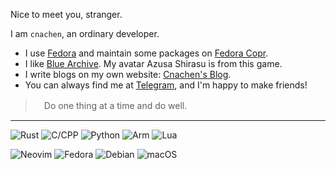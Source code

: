 Nice to meet you, stranger.

I am `cnachen`, an ordinary developer.

-  I use [Fedora](fedoraproject.org) and maintain some packages on [Fedora Copr](copr.fedorainfracloud.org/coprs/cnachen).
-  I like [Blue Archive](bluearchive.jp). My avatar Azusa Shirasu is from this game.
-  I write blogs on my own website: [Cnachen's Blog](blog.cnachen.com).
-  You can always find me at [Telegram](t.me/cnachen), and I'm happy to make friends!

>　Do one thing at a time and do well.

---
![Rust](https://img.shields.io/badge/-Rust-000000?style=for-the-badge&logo=rust&logoColor=white)
![C/CPP](https://img.shields.io/badge/-C/C++-blue?style=for-the-badge&logo=c%2B%2B&logoColor=white)
![Python](https://img.shields.io/badge/-Python-875A72?style=for-the-badge&logo=python&logoColor=white)
![Arm](https://img.shields.io/badge/-Assembly-0091BD?style=for-the-badge&logo=arm&logoColor=white)
![Lua](https://img.shields.io/badge/Lua-2C2D72?style=for-the-badge&logo=lua&logoColor=white)

![Neovim](https://img.shields.io/badge/NeoVim%2a-%2357A143.svg?&style=for-the-badge&logo=neovim&logoColor=white)
![Fedora](https://img.shields.io/badge/Fedora%2039-294172?style=for-the-badge&logo=fedora&logoColor=white)
![Debian](https://img.shields.io/badge/Debian%2012-A81D33?style=for-the-badge&logo=debian&logoColor=white)
![macOS](https://img.shields.io/badge/-macOS%2014-888?style=for-the-badge&logo=apple&logoColor=white)

<!--
![TypeScript](https://img.shields.io/badge/-TypeScript-3178C6?style=for-the-badge&logo=typescript&logoColor=white)
![Kotlin](https://img.shields.io/badge/-Kotlin-7F52FF?style=for-the-badge&logo=kotlin&logoColor=white)
![Android](https://img.shields.io/badge/-Android-3DDC84?style=for-the-badge&logo=android&logoColor=white)
![JavaScript](https://img.shields.io/badge/-JavaScript-F7DF1E?style=for-the-badge&logo=javascript&logoColor=black)
![Haskell](https://img.shields.io/badge/-Haskell-5D4F85?style=for-the-badge&logo=haskell&logoColor=white)
![Swift](https://img.shields.io/badge/-Swift-F05138?style=for-the-badge&logo=swift&logoColor=white)
![Scala](https://img.shields.io/badge/-Scala-DC322F?style=for-the-badge&logo=scala&logoColor=white)
![Go](https://img.shields.io/badge/-Go-00ADD8?style=for-the-badge&logo=go&logoColor=white)
![R](https://img.shields.io/badge/-R-276DC3?style=for-the-badge&logo=r&logoColor=white)
![OCaml](https://img.shields.io/badge/-OCaml-EC6813?style=for-the-badge&logo=ocaml&logoColor=white)

![React.js](https://img.shields.io/badge/-React.js-61DAFB?style=for-the-badge&logo=react&logoColor=white)
![Node.js](https://img.shields.io/badge/-Node.js-339933?style=for-the-badge&logo=node.js&logoColor=white)
![Electron](https://img.shields.io/badge/-Electron.js-47848F?style=for-the-badge&logo=electron&logoColor=white)
![.NET](https://img.shields.io/badge/-%2eNET-512BD4?style=for-the-badge&logo=dotnet&logoColor=white)

![ArchLinux](https://img.shields.io/badge/-Arch_Linux-1793D1?style=for-the-badge&logo=archlinux&logoColor=white)
![Windows](https://img.shields.io/badge/-Windows-0078D6?style=for-the-badge&logo=microsoft&logoColor=white)

![GitHub](https://img.shields.io/badge/-GitHub-181717?style=for-the-badge&logo=github&logoColor=white)
![Code](https://img.shields.io/badge/-VS_Code-007ACC?style=for-the-badge&logo=visual-studio-code&logoColor=white)
![JetBrains](https://img.shields.io/badge/-JetBrains-000000?style=for-the-badge&logo=jetbrains&logoColor=white)
![XCode](https://img.shields.io/badge/-XCode-147EFB?style=for-the-badge&logo=xcode&logoColor=white)
![Git](https://img.shields.io/badge/-Git-F05032?style=for-the-badge&logo=git&logoColor=white)
![Docker](https://img.shields.io/badge/-Docker-2496ed?style=for-the-badge&logo=Docker&logoColor=white)
-->

<!--
## Stats
![GitHub Readme Stats][ReadmeStats-Image]

[ReadmeStats-Image]: https://github-readme-stats.vercel.app/api?username=cnachen&show_icons=true&bg_color=ffffff&text_color=718096&hide_title=true "GitHub Readme Stats"


<a href="https://github.com/cnachen/documents" target="_blank"><img src="https://gh-card.dev/repos/cnachen/documents.svg?fullname=" alt="cnachen/documents - GitHub" width="400px">
-->

